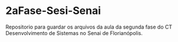 # 2aFase-Sesi-Senai
Repositorio para guardar os arquivos da aula da segunda fase do CT Desenvolvimento de Sistemas no Senai de Florianópolis.

